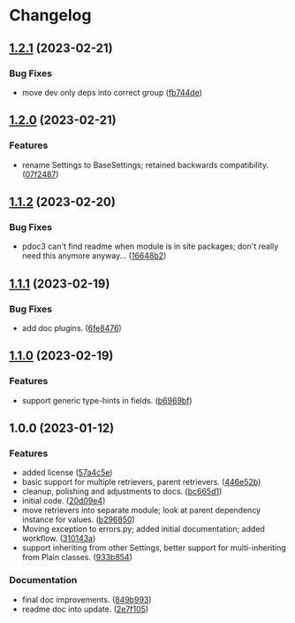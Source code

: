 # Changelog

## [1.2.1](https://github.com/xyngular/py-xsettings/compare/v1.2.0...v1.2.1) (2023-02-21)


### Bug Fixes

* move dev only deps into correct group ([fb744de](https://github.com/xyngular/py-xsettings/commit/fb744de2333716b2d279b8aa6ad20dfd12374617))

## [1.2.0](https://github.com/xyngular/py-xsettings/compare/v1.1.2...v1.2.0) (2023-02-21)


### Features

* rename Settings to BaseSettings; retained backwards compatibility. ([07f2487](https://github.com/xyngular/py-xsettings/commit/07f24873fa6cd76a764db68e4ca1753d8d6da833))

## [1.1.2](https://github.com/xyngular/py-xsettings/compare/v1.1.1...v1.1.2) (2023-02-20)


### Bug Fixes

* pdoc3 can't find readme when module is in site packages; don't really need this anymore anyway... ([16648b2](https://github.com/xyngular/py-xsettings/commit/16648b2fe00cc63c566495728e3b5af8b6e0cf87))

## [1.1.1](https://github.com/xyngular/py-xsettings/compare/v1.1.0...v1.1.1) (2023-02-19)


### Bug Fixes

* add doc plugins. ([6fe8476](https://github.com/xyngular/py-xsettings/commit/6fe8476e22476fbc923970143d6dd9138a96038c))

## [1.1.0](https://github.com/xyngular/py-xsettings/compare/v1.0.0...v1.1.0) (2023-02-19)


### Features

* support generic type-hints in fields. ([b6969bf](https://github.com/xyngular/py-xsettings/commit/b6969bf133da5296bd0cfaa660f03aeaf8b3f206))

## 1.0.0 (2023-01-12)


### Features

* added license ([57a4c5e](https://github.com/xyngular/py-xsettings/commit/57a4c5e7bbccb91aad57259fb26f27d69e0d5c9c))
* basic support for multiple retrievers, parent retrievers. ([446e52b](https://github.com/xyngular/py-xsettings/commit/446e52bc628b589c4e95aa66b7f0c7086b94d91b))
* cleanup, polishing and adjustments to docs. ([bc665d1](https://github.com/xyngular/py-xsettings/commit/bc665d11dcd56673550f6bbee562b236b936bafc))
* initial code. ([20d09e4](https://github.com/xyngular/py-xsettings/commit/20d09e46d36549c88012debb2774d34c551dca3c))
* move retrievers into separate module; look at parent dependency instance for values. ([b296850](https://github.com/xyngular/py-xsettings/commit/b296850a142744f231ae66c862b8015ff7e8b76c))
* Moving exception to errors.py; added initial documentation; added workflow. ([310143a](https://github.com/xyngular/py-xsettings/commit/310143a71a556838961e5821fdc7c8ea77879a6b))
* support inheriting from other Settings, better support for multi-inheriting from Plain classes. ([933b854](https://github.com/xyngular/py-xsettings/commit/933b8542d013fa4a7b095514fd30942bc5489b45))


### Documentation

* final doc improvements. ([849b993](https://github.com/xyngular/py-xsettings/commit/849b9935635b0cf606af25ece651e69055703ccf))
* readme doc into update. ([2e7f105](https://github.com/xyngular/py-xsettings/commit/2e7f1050a7816cbd0a007fc18ff1445f92fddf49))
